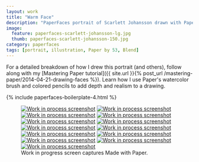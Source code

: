 ```yaml
---
layout: work
title: "Warm Face"
description: "PaperFaces portrait of Scarlett Johansson drawn with Paper by 53 on an iPad."
image: 
  feature: paperfaces-scarlett-johansson-lg.jpg
  thumb: paperfaces-scarlett-johansson-150.jpg
category: paperfaces
tags: [portrait, illustration, Paper by 53, Blend]
---
```


For a detailed breakdown of how I drew this portrait (and others), follow along with my [Mastering Paper tutorial]({{ site.url }}{% post_url /mastering-paper/2014-04-21-drawing-faces %}). Learn how I use Paper's watercolor brush and colored pencils to add depth and realism to a drawing.

{% include paperfaces-boilerplate-4.html %}

<figure class="third">
	<a href="{{ site.url }}/images/paperfaces-scarlett-johansson-process-1-lg.jpg"><img src="{{ site.url }}/images/paperfaces-scarlett-johansson-process-1-600.jpg" alt="Work in process screenshot"></a>
	<a href="{{ site.url }}/images/paperfaces-scarlett-johansson-process-2-lg.jpg"><img src="{{ site.url }}/images/paperfaces-scarlett-johansson-process-2-600.jpg" alt="Work in process screenshot"></a>
	<a href="{{ site.url }}/images/paperfaces-scarlett-johansson-process-3-lg.jpg"><img src="{{ site.url }}/images/paperfaces-scarlett-johansson-process-3-600.jpg" alt="Work in process screenshot"></a>
	<a href="{{ site.url }}/images/paperfaces-scarlett-johansson-process-4-lg.jpg"><img src="{{ site.url }}/images/paperfaces-scarlett-johansson-process-4-600.jpg" alt="Work in process screenshot"></a>
	<a href="{{ site.url }}/images/paperfaces-scarlett-johansson-process-5-lg.jpg"><img src="{{ site.url }}/images/paperfaces-scarlett-johansson-process-5-600.jpg" alt="Work in process screenshot"></a>
	<a href="{{ site.url }}/images/paperfaces-scarlett-johansson-process-6-lg.jpg"><img src="{{ site.url }}/images/paperfaces-scarlett-johansson-process-6-600.jpg" alt="Work in process screenshot"></a>
	<a href="{{ site.url }}/images/paperfaces-scarlett-johansson-process-7-lg.jpg"><img src="{{ site.url }}/images/paperfaces-scarlett-johansson-process-7-600.jpg" alt="Work in process screenshot"></a>
	<a href="{{ site.url }}/images/paperfaces-scarlett-johansson-process-8-lg.jpg"><img src="{{ site.url }}/images/paperfaces-scarlett-johansson-process-8-600.jpg" alt="Work in process screenshot"></a>
	<a href="{{ site.url }}/images/paperfaces-scarlett-johansson-process-9-lg.jpg"><img src="{{ site.url }}/images/paperfaces-scarlett-johansson-process-9-600.jpg" alt="Work in process screenshot"></a>
	<a href="{{ site.url }}/images/paperfaces-scarlett-johansson-process-10-lg.jpg"><img src="{{ site.url }}/images/paperfaces-scarlett-johansson-process-10-600.jpg" alt="Work in process screenshot"></a>
	<a href="{{ site.url }}/images/paperfaces-scarlett-johansson-process-11-lg.jpg"><img src="{{ site.url }}/images/paperfaces-scarlett-johansson-process-11-600.jpg" alt="Work in process screenshot"></a>
	<a href="{{ site.url }}/images/paperfaces-scarlett-johansson-process-12-lg.jpg"><img src="{{ site.url }}/images/paperfaces-scarlett-johansson-process-12-600.jpg" alt="Work in process screenshot"></a>
	<a href="{{ site.url }}/images/paperfaces-scarlett-johansson-process-13-lg.jpg"><img src="{{ site.url }}/images/paperfaces-scarlett-johansson-process-13-600.jpg" alt="Work in process screenshot"></a>
	<figcaption>Work in progress screen captures Made with Paper.</figcaption>
</figure>